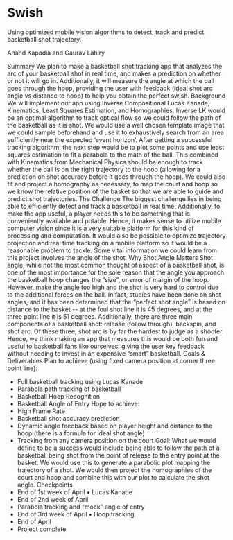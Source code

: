 # Swish
Using optimized mobile vision algorithms to detect, track and predict basketball shot trajectory.

Anand Kapadia and Gaurav Lahiry

Summary
We plan to make a basketball shot tracking app that analyzes the arc of your basketball shot in real time, and makes a prediction on whether or not it will go in. Additionally, it will measure the angle at which the ball goes through the hoop, providing the user with feedback (ideal shot arc angle vs distance to hoop) to help you obtain the perfect swish.
Background
We will implement our app using Inverse Compositional Lucas Kanade, Kinematics, Least Squares Estimation, and Homographies. Inverse LK would be an optimal algorithm to track optical flow so we could follow the path of the basketball as it is shot. We would use a well chosen template image that we could sample beforehand and use it to exhaustively search from an area sufficiently near the expected ‘event horizon’.
After getting a successful tracking algorithm, the next step would be to plot some points and use least squares estimation to fit a parabola to the math of the ball. This combined with Kinematics from Mechanical Physics should be enough to track whether the ball is on the right trajectory to the hoop (allowing for a prediction on shot accuracy before it goes through the hoop). We could also fit and project a homography as necessary, to map the court and hoop so we know the relative position of the basket so that we are able to guide and predict shot trajectories.
The Challenge
The biggest challenge lies in being able to efficiently detect and track a basketball in real time. Additionally, to make the app useful, a player needs this to be something that is conveniently available and potable. Hence, it makes sense to utilize mobile computer vision since it is a very suitable platform for this kind of processing and computation. It would also be possible to optimize trajectory projection and real time tracking on a mobile platform so it would be a reasonable problem to tackle. Some vital information we could learn from this project involves the angle of the shot.
Why Shot Angle Matters
Shot angle, while not the most common thought of aspect of a basketball shot, is one of the most importance for the sole reason that the angle you approach the basketball hoop changes the “size”, or error of margin of the hoop. However, make the angle too high and the shot is very hard to control due to the additional forces on the ball. In fact, studies have been done on shot angles, and it has been determined that the “perfect shot angle” is based on distance to the basket -- at the foul shot line it is 45 degrees, and at the three point line it is 51 degrees.
Additionally, there are three main components of a basketball shot: release (follow through), backspin, and shot arc. Of these three, shot arc is by far the hardest to judge as a shooter. Hence,
we think making an app that measures this would be both fun and useful to basketball fans like ourselves, giving the user key feedback without needing to invest in an expensive “smart” basketball.
Goals & Deliverables
Plan to achieve (using fixed camera position at corner three point line): 
* Full basketball tracking using Lucas Kanade
* Parabola path tracking of basketball
* Basketball Hoop Recognition
* Basketball Angle of Entry
Hope to achieve:
* High Frame Rate
* Basketball shot accuracy prediction
* Dynamic angle feedback based on player height and distance to the hoop (there is a formula
for ideal shot angle)
* Tracking from any camera position on the court
Goal:
What we would define to be a success would include being able to follow the path of a basketball being shot from the point of release to the entry point at the basket. We would use this to generate a parabolic plot mapping the trajectory of a shot. We would then project the homographies of the court and hoop and combine this with our plot to calculate the shot angle.
Checkpoints
* End of 1st week of April • Lucas Kanade
* End of 2nd week of April
* Parabola tracking and “mock” angle of entry
* End of 3rd week of April • Hoop tracking
* End of April
* Project complete

